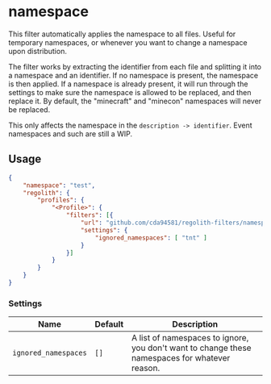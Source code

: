# namespace
This filter automatically applies the namespace to all files. Useful for temporary namespaces, or whenever you want to change a namespace upon distribution.

The filter works by extracting the identifier from each file and splitting it into a namespace and an identifier. If no namespace is present, the namespace is then applied. If a namespace is already present, it will run through the settings to make sure the namespace is allowed to be replaced, and then replace it. By default, the "minecraft" and "minecon" namespaces will never be replaced.

This only affects the namespace in the `description -> identifier`. Event namespaces and such are still a WIP.

## Usage
```json
{
	"namespace": "test",
	"regolith": {
		"profiles": {
			"<Profile>": {
				"filters": [{
					"url": "github.com/cda94581/regolith-filters/namespace",
					"settings": {
						"ignored_namespaces": [ "tnt" ]
					}
				}]
			}
		}
	}
}
```

### Settings

Name | Default | Description
---- | ------- | -----------
`ignored_namespaces` | `[]` | A list of namespaces to ignore, you don't want to change these namespaces for whatever reason.